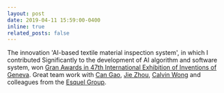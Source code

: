 ```yaml
---
layout: post
date: 2019-04-11 15:59:00-0400
inline: true
related_posts: false
---
```


The innovation 'AI-based textile material inspection system', in which I contributed Significantly to the development of AI algorithm and software system, won <a href="https://www.polyu.edu.hk/en/kteo/knowledge-transfer/innovations-and-technologies/technology-search/5-textile-and-fashion/5_itc_39_0319/">Gran Awards in 47th International Exhibition of Inventions of Geneva</a>. Great team work with <a href="https://www.researchgate.net/profile/Can-Gao/research">Can Gao</a>, <a href="https://scholar.google.com/citations?hl=zh-CN&user=ufr_luoAAAAJ&view_op=list_works&sortby=pubdate">Jie Zhou</a>, <a href="https://www.aidlab.hk/en/people-detail/prof-calvin-wong">Calvin Wong</a> and
colleagues from the <a href="https://www.esquel.com/">Esquel Group</a>.
